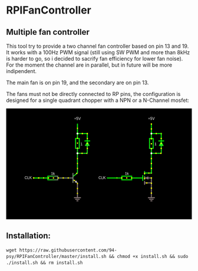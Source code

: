 # RPIFanController

## Multiple fan controller

This tool try to provide a two channel fan controller based on pin 13 and 19. It works with a 100Hz PWM signal (still using SW PWM and more than 8kHz is harder to go, so i decided to sacrify fan efficiency for lower fan noise). For the moment the channel are in parallel, but in future will be more indipendent.

The main fan is on pin 19, and the secondary are on pin 13.

The fans must not be directly connected to RP pins, the configuration is designed for a single quadrant chopper with a NPN or a N-Channel mosfet:

![Chopper configuration](https://github.com/94-psy/RPIFanController/blob/master/chopper.png "Chopper configuration")

## Installation:

`wget https://raw.githubusercontent.com/94-psy/RPIFanController/master/install.sh && chmod +x install.sh && sudo ./install.sh && rm install.sh `
